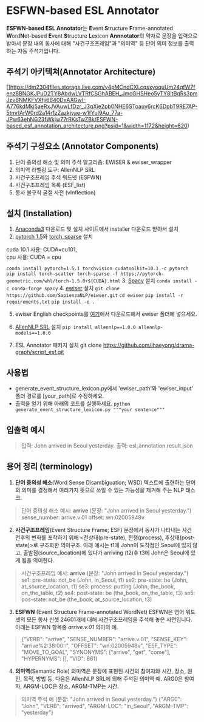 # ESFWN-based ESL Annotator 
**ESFWN-based ESL Annotator**는 **E**vent **S**tructure **F**rame-annotated **W**ord**N**et-based **E**vent **S**tructure **L**exicon **Annnotator**의 약자로 문장을 입력으로 받아서 문장 내의 동사에 대해 "사건구조프레임"과 "의미역" 등 단어 의미 정보를 출력하는 자동 주석기입니다.

## 주석기 아키텍쳐(Annotator Architecture)
[]https://dm2304files.storage.live.com/y4pMCndCXLcqsxyoquUm24gfW7fenz8BNGKJPuD2TY8AbdwLVTRfCSGhABEH_JmcGHSHeo5yTY8ltBqRs3pmJzvBNMKFVXfji6B40DxAXGwI-A776kdMkj5aeRxJVAuwLfDzr_J3qXie2pb0NHE6SToauy6rcK6DpbT9RE7AP-5tmrIArW0rd2a14r1zZazkjyae-w1fYuI9Au_77a-JPw63ehNG23fWkjw77rRKsTwZBk/ESFWN-based_esf_annotation_architecture.png?psid=1&width=1172&height=620)

## 주석기 구성요소 (Annotator Components)
1. 단어 중의성 해소 및 의미 주석 알고리즘: EWISER & ewiser_wrapper
2. 의미역 라벨링 도구: AllenNLP SRL
3. 사건구조프레임 주석 워드넷 (ESFWN)
4. 사건구조프레임 목록 (ESF_list)
5. 동사 불규칙 굴절 사전 (vInflection)

## 설치 (Installation)
 1. [Anaconda3](https://www.anaconda.com/products/individual) 다운로드 및 설치 
사이트에서 installer 다운로드 받아서 설치
 2. [pytorch 1.5](https://pytorch.org/)와 [torch_sparse](https://github.com/rusty1s/pytorch_sparse) 설치

cuda 10.1 사용: CUDA=cu101,   
cpu 사용: CUDA = cpu

`conda install pytorch=1.5.1 torchvision cudatoolkit=10.1 -c pytorch`
`pip install torch-scatter torch-sparse -f https://pytorch-geometric.com/whl/torch-1.5.0+${CUDA}.html`
 3. [Spacy](https://spacy.io/usage) 설치
    `conda install -c conda-forge spacy`
 4. [ewiser](https://github.com/SapienzaNLP/ewiser) 설치 
    `git clone https://github.com/SapienzaNLP/eiwser.git`
    `cd ewiser`
    `pip install -r requirements.txt`
    `pip install -e .`
    
 5. ewiser English checkpoints를 [여기](https://drive.google.com/file/d/11RyHBu4PwS3U2wOk-Le9Ziu8R3Hc0NXV/view)에서 다운로드해서 ewiser 폴더에 넣으세요.

5. [AllenNLP SRL](https://demo.allennlp.org/semantic-role-labeling) 설치
`pip install allennlp==1.0.0 allennlp-models==1.0.0`
   
6. ESL Annotator 패키지 설치
git clone https://github.com/ihaeyong/drama-graph/script_esf.git

## 사용법

 - generate_event_structure_lexicon.py에서 'ewiser_path'와 'ewiser_input' 폴더 경로를 [your_path]로 수정하세요.
- 출력을 얻기 위해 아래의 코드를 실행하세요.
`python generate_event_structure_lexicon.py """your sentence"""`

## 입출력 예시

> 입력: John arrived in Seoul yesterday.
> 출력: esl_annotation.result.json
> 

## 용어 정리 (terminology)

 1. **단어 중의성 해소**(Word Sense Disambiguation; WSD)
텍스트에 출현하는 단어의 의미를 결정해서 여러가지 뜻으로 쓰일 수 있는 가능성을 제거해 주는 NLP 태스크. 

> 단어 중의성 해소 예시: **arrive**  (문장: "John arrived in Seoul yesterday.")
> sense_number: arrive.v.01
> offset: wn:02005948v

2. **사건구조프레임**(Event Structure Frame; ESF)
문장에서 동사가 나타내는 사건 전후의 변화를 포착하기 위해 <전상태(pre-state), 진행(process), 후상태(post-state)>로 구조화한  의미구조. 
아래 예시는 t1에 John이 도착점인 Seoul에 있지 않고, 출발점(source_location)에 있다가 arriving (t2)후 t3에 John은 Seoul에 있게 됨을 의미한다.

> 사건구조프레임 예시: **arrive**  (문장: "John arrived in Seoul yesterday.")
> se1: pre-state: not_be (John, in_Seoul, t1)
> se2: pre-state: be (John, at_source_location, t1)
> se3: process: putting (John, the_book, on_the_table, t2)
> se4: post-state: be (the_book, on_the_table, t3)
> se5: pos-state: not_be (the_book, at_source_location, t3)

 3. **ESFWN** (Event Structure Frame-annotated WordNet)
ESFWN은 영어 워드넷의 모든 동사 신셋 24601개에 대해 사건구조프레임을 주석해 놓은 사전입니다. 아래는 ESFWN 항목중 *arrive.v.01* 의미의 예.
> {"VERB": "arrive", "SENSE_NUMBER": "arrive.v.01", "SENSE_KEY": "arrive%2:38:00::", "OFFSET": "wn:02005948v", "ESF_TYPE": "MOVE_TO_GOAL", "SYNONYMS": ["arrive", "get", "come"], "HYPERNYMS": [], "VID": 861}

 4. **의미역**(Semantic Role)
의미역은 문장에 표현된 사건의 참여자와 시간, 장소, 원인, 목적, 방법 등. 다음은 AllenNLP SRL에 의해 주석된 의미역 예. ARG0은 참여자, ARGM-LOC은 장소, ARGM-TMP는 시간.

> 의미역 주석 예 (문장: "John arrived in Seoul yesterday.")
> {"ARG0": "John", "VERB": "arrived", "ARGM-LOC": "in_Seoul", "ARGM-TMP": "yesterday"}
